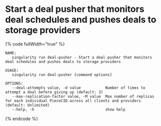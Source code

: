 # Start a deal pusher that monitors deal schedules and pushes deals to storage providers

{% code fullWidth="true" %}
```
NAME:
   singularity run deal-pusher - Start a deal pusher that monitors deal schedules and pushes deals to storage providers

USAGE:
   singularity run deal-pusher [command options]

OPTIONS:
   --deal-attempts value, -d value           Number of times to attempt a deal before giving up (default: 3)
   --max-replication-factor value, -M value  Max number of replicas for each individual PieceCID across all clients and providers (default: Unlimited)
   --help, -h                                show help
```
{% endcode %}
